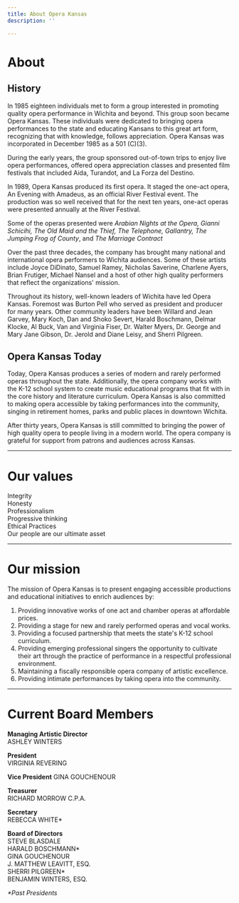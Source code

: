 ```yaml
---
title: About Opera Kansas
description: ''

---
```

# About

## History

In 1985 eighteen individuals met to form a group interested in promoting quality opera performance in Wichita and beyond. This group soon became Opera Kansas. These individuals were dedicated to bringing opera performances to the state and educating Kansans to this great art form, recognizing that with knowledge, follows appreciation. Opera Kansas was incorporated in December 1985 as a 501 (C)(3).

During the early years, the group sponsored out-of-town trips to enjoy live opera performances, offered opera appreciation classes and presented film festivals that included Aida, Turandot, and La Forza del Destino.

In 1989, Opera Kansas produced its first opera. It staged the one-act opera, An Evening with Amadeus, as an official River Festival event. The production was so well received that for the next ten years, one-act operas were presented annually at the River Festival.

Some of the operas presented were _Arabian Nights at the Opera, Gianni Schicihi, The Old Maid and the Thief, The Telephone, Gallantry, The Jumping Frog of County_, and _The Marriage Contract_

Over the past three decades, the company has brought many national and international opera performers to Wichita audiences. Some of these artists include Joyce DiDinato, Samuel Ramey, Nicholas Saverine, Charlene Ayers, Brian Frutiger, Michael Nansel and a host of other high quality performers that reflect the organizations' mission.

Throughout its history, well-known leaders of Wichita have led Opera Kansas. Foremost was Burton Pell who served as president and producer for many years. Other community leaders have been Willard and Jean Garvey, Mary Koch, Dan and Shoko Severt, Harald Boschmann, Delmar Klocke, Al Buck, Van and Virginia Fiser, Dr. Walter Myers, Dr. George and Mary Jane Gibson, Dr. Jerold and Diane Leisy, and Sherri Pilgreen.

## Opera Kansas Today

Today, Opera Kansas produces a series of modern and rarely performed operas throughout the state. Additionally, the opera company works with the K-12 school system to create music educational programs that fit with in the core history and literature curriculum. Opera Kansas is also committed to making opera accessible by taking performances into the community, singing in retirement homes, parks and public places in downtown Wichita.

After thirty years, Opera Kansas is still committed to bringing the power of high quality opera to people living in a modern world. The opera company is grateful for support from patrons and audiences across Kansas.

***

# Our values

Integrity  
Honesty  
Professionalism  
Progressive thinking  
Ethical Practices  
Our people are our ultimate asset

***

# Our mission

The mission of Opera Kansas is to present engaging accessible productions and educational initiatives to enrich audiences by:

1. Providing innovative works of one act and chamber operas at affordable prices.
2. Providing a stage for new and rarely performed operas and vocal works.
3. Providing a focused partnership that meets the state's K-12 school curriculum.
4. Providing emerging professional singers the opportunity to cultivate their art through the practice of performance in a respectful professional environment.
5. Maintaining a fiscally responsible opera company of artistic excellence.
6. Providing intimate performances by taking opera into the community.

***

# Current Board Members

**Managing Artistic Director**  
ASHLEY WINTERS

**President**  
VIRGINIA REVERING

**Vice President**
GINA GOUCHENOUR

**Treasurer**  
RICHARD MORROW C.P.A.

**Secretary**  
REBECCA WHITE*

**Board of Directors**  
STEVE BLASDALE  
HARALD BOSCHMANN*  
GINA GOUCHENOUR  
J. MATTHEW LEAVITT, ESQ.  
SHERRI PILGREEN*  
BENJAMIN WINTERS, ESQ.

_*Past Presidents_